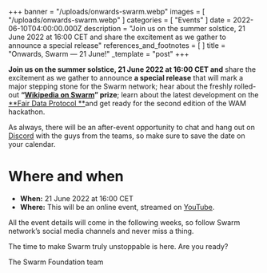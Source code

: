 +++
banner = "/uploads/onwards-swarm.webp"
images = [ "/uploads/onwards-swarm.webp" ]
categories = [ "Events" ]
date = 2022-06-10T04:00:00.000Z
description = "Join us on the summer solstice, 21 June 2022 at 16:00 CET and share the excitement as we gather to announce a special release"
references_and_footnotes = [ ]
title = "Onwards, Swarm — 21 June!"
_template = "post"
+++

**Join us on the summer solstice, 21 June 2022 at 16:00 CET and** share the excitement as we gather to announce **a special release** that will mark a major stepping stone for the Swarm network; hear about the freshly rolled-out **“**[**Wikipedia on Swarm**](https://gitcoin.co/issue/28926)**” prize**; learn about the latest development on the [**Fair Data Protocol **](https://github.com/fairDataSociety/FIPs)and get ready for the second edition of the WAM hackathon.

As always, there will be an after-event opportunity to chat and hang out on [Discord](https://discord.com/invite/GU22h2utj6) with the guys from the teams, so make sure to save the date on your calendar.

# Where and when

- **When:** 21 June 2022 at 16:00 CET
- **Where:** This will be an online event, streamed on [YouTube](https://youtu.be/jn4rkKjNFg4).

All the event details will come in the following weeks, so follow Swarm network’s social media channels and never miss a thing.

The time to make Swarm truly unstoppable is here. Are you ready?

The Swarm Foundation team
